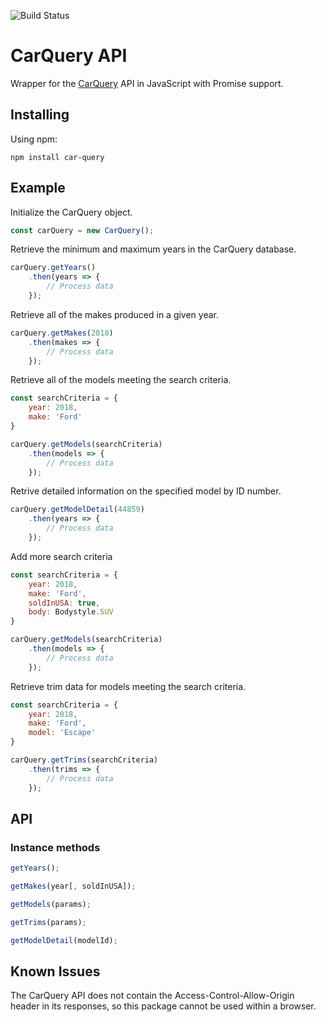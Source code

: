 ![Build Status](https://img.shields.io/circleci/project/github/jtlwheeler/CarQuery.svg)

# CarQuery API

Wrapper for the [CarQuery](http://www.carqueryapi.com/) API in JavaScript with Promise support.

## Installing
Using npm:
```
npm install car-query
```

## Example

Initialize the CarQuery object.
```javascript
const carQuery = new CarQuery();
```

Retrieve the minimum and maximum years in the CarQuery database.
```javascript
carQuery.getYears()
    .then(years => {
        // Process data
    });
```

Retrieve all of the makes produced in a given year.
```javascript
carQuery.getMakes(2018)
    .then(makes => {
        // Process data
    });
```

Retrieve all of the models meeting the search criteria.
```javascript
const searchCriteria = {
    year: 2018,
    make: 'Ford'
}

carQuery.getModels(searchCriteria)
    .then(models => {
        // Process data
    });
```

Retrive detailed information on the specified model by ID number.
```javascript
carQuery.getModelDetail(44859)
    .then(years => {
        // Process data
    });
```

Add more search criteria
```javascript
const searchCriteria = {
    year: 2018,
    make: 'Ford',
    soldInUSA: true,
    body: Bodystyle.SUV
}

carQuery.getModels(searchCriteria)
    .then(models => {
        // Process data
    });
```

Retrieve trim data for models meeting the search criteria.
```javascript
const searchCriteria = {
    year: 2018,
    make: 'Ford',
    model: 'Escape'
}

carQuery.getTrims(searchCriteria)
    .then(trims => {
        // Process data
    });
```

## API
### Instance methods
```javascript
getYears();
```

```javascript
getMakes(year[, soldInUSA]);
```

```javascript
getModels(params);
```

```javascript
getTrims(params);
```

```javascript
getModelDetail(modelId);
```

## Known Issues
The CarQuery API does not contain the Access-Control-Allow-Origin header in its responses, so this package cannot be used within a browser.
